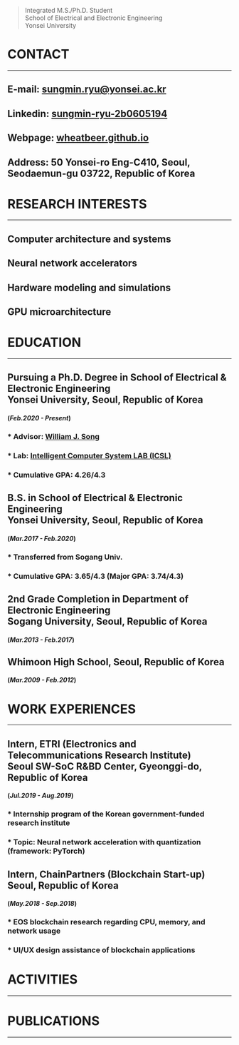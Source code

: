 > Integrated M.S./Ph.D. Student <br>
School of Electrical and Electronic Engineering <br>
Yonsei University

# CONTACT
* * *
## **E-mail**: sungmin.ryu@yonsei.ac.kr
## **Linkedin**: <a href="https://www.linkedin.com/in/sungmin-ryu-2b0605194/" target="_blank">sungmin-ryu-2b0605194</a>
## **Webpage**: <a href="https://wheatbeer.github.io" target="_blank">wheatbeer.github.io</a>
## **Address**: 50 Yonsei-ro Eng-C410, Seoul, Seodaemun-gu 03722, Republic of Korea

# RESEARCH INTERESTS
* * *
## Computer architecture and systems
## Neural network accelerators
## Hardware modeling and simulations
## GPU microarchitecture

# EDUCATION
* * *
## **Pursuing a Ph.D. Degree in School of Electrical & Electronic Engineering <br> Yonsei University, Seoul, Republic of Korea** 
#### (*Feb.2020 - Present*)
### * Advisor: <a href="https://sites.google.com/site/wjhsong" target="_blank">William J. Song</a>
### * Lab: <a href="https://icsl.yonsei.ac.kr/" target="_blank">Intelligent Computer System LAB (ICSL)</a>
### * Cumulative GPA: 4.26/4.3
## **B.S. in School of Electrical & Electronic Engineering <br> Yonsei University, Seoul, Republic of Korea**
#### (*Mar.2017 - Feb.2020*)
### * Transferred from Sogang Univ.
### * Cumulative GPA: 3.65/4.3 (Major GPA: 3.74/4.3)
## **2nd Grade Completion in Department of Electronic Engineering <br> Sogang University, Seoul, Republic of Korea** 
#### (*Mar.2013 - Feb.2017*)
## **Whimoon High School, Seoul, Republic of Korea** 
#### (*Mar.2009 - Feb.2012*)

# WORK EXPERIENCES
* * *
## **Intern, ETRI (Electronics and Telecommunications Research Institute) <br> Seoul SW-SoC R&BD Center, Gyeonggi-do, Republic of Korea** 
#### (*Jul.2019 - Aug.2019*)
### * Internship program of the Korean government-funded research institute
### * Topic: Neural network acceleration with quantization (framework: PyTorch)
## **Intern, ChainPartners (Blockchain Start-up) <br> Seoul, Republic of Korea** 
#### (*May.2018 - Sep.2018*)
### * EOS blockchain research regarding CPU, memory, and network usage
### * UI/UX design assistance of blockchain applications

# ACTIVITIES
* * *

# PUBLICATIONS
* * *
